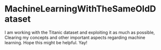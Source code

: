 # MachineLearningWithTheSameOldDataset
I am working with the Titanic dataset and exploiting it as much as possible, Clearing my concepts and other important aspects regarding machine learning. Hope this might be helpful. Yay!
